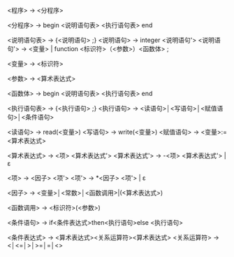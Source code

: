<程序> → <分程序>

<分程序> → begin <说明语句表> <执行语句表> end

<说明语句表> → {<说明语句> ;}
<说明语句> → integer <说明语句'>
<说明语句'> → <变量> | function <标识符>（<参数>）<函数体> ;

<变量> → <标识符>

<参数> → <算术表达式>

<函数体> → begin <说明语句表> <执行语句表> end

<执行语句表> → {<执行语句> ;}
<执行语句> → <读语句>│<写语句>│<赋值语句>│<条件语句>

<读语句> → read(<变量>)
<写语句> → write(<变量>)
<赋值语句> → <变量>:=<算术表达式>

<算术表达式> → <项> <算术表达式'>
<算术表达式'> → -<项> <算术表达式'> | ε

<项> → <因子> <项'>
<项'> → *<因子> <项'> | ε

<因子> → <变量>│<常数>│<函数调用>|(<算术表达式>)

<函数调用> → <标识符>(<参数>)

<条件语句> → if<条件表达式>then<执行语句>else <执行语句>

<条件表达式> → <算术表达式><关系运算符><算术表达式>
<关系运算符> → <│<=│>│>=│=│<>